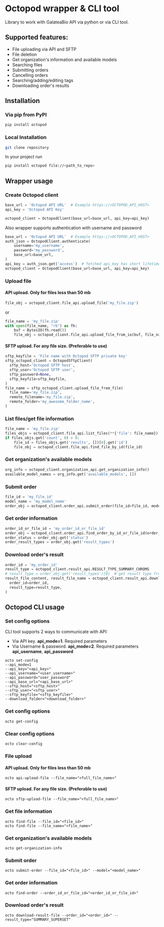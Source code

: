 # Octopod wrapper & CLI tool
Library to work with GalateaBio API via python or via CLI tool.

## Supported features:
* File uploading via API and SFTP
* File deletion
* Get organization's information and available models
* Searching files
* Submitting orders
* Cancelling orders
* Searching/adding/editing tags
* Downloading order's results


## Installation
### Via pip from PyPI
```sh
pip install octopod
```

### Local Installation
```sh
git clone repository
```
In your project run 
```sh
pip install octopod file://<path_to_repo>
```


## Wrapper usage
### Create Octopod client
```python
base_url = 'Octopod API URL'  # Example https://<OCTOPOD_API_HOST>
api_key = 'Octopod API Key'

octopod_client = OctopodClient(base_url=base_url, api_key=api_key)
```

Also wrapper supports authentication with username and password
```python
base_url = 'Octopod API URL'  # Example https://<OCTOPOD_API_HOST>
auth_json = OctopodClient.authenticate(
    username='my_username',
    password='my_password',
    base_url=base_url,
)
api_key = auth_json.get('access')  # fetched api_key has short lifetime!
octopod_client = OctopodClient(base_url=base_url, api_key=api_key)
```

### Upload file
#### API upload. Only for files less than 50 mb
```python
file_obj = octopod_client.file_api.upload_file('my_file.zip')
```
or
```python
file_name = 'my_file.zip'
with open(file_name, "rb") as fh:
    buf = BytesIO(fh.read())
    file_obj = octopod_client.file_api.upload_file_from_io(buf, file_name)
```
#### SFTP upload. For any file size. (Preferable to use)
```python
sftp_keyfile = 'File name with Octopod SFTP private key'
sftp_octopod_client = OctopodSftpClient(
  sftp_host='Octopod SFTP host',
  sftp_user='Octopod SFTP user',
  sftp_password=None,
  sftp_keyfile=sftp_keyfile,
)
file_name = sftp_octopod_client.upload_file_from_file(
  file_name='my_file.zip',
  remote_filename='my_file.zip',
  remote_folder='my_awesome_folder_name',
)
```

### List files/get file information
```python
file_name = 'my_file.zip'
files_objs = octopod_client.file_api.list_files(**{'file': file_name})
if files_objs.get('count', 0) > 0:
    file_id = files_objs.get('results', [])[0].get('id')
    file_obj = octopod_client.file_api.find_file_by_id(file_id)
```

### Get organization's available models
```python
org_info = octopod_client.organization_api.get_organization_info()
available_model_names = org_info.get('available_models', [])
```

### Submit order
```python
file_id = 'my_file_id'
model_name = 'my_model_name'
order_obj = octopod_client.order_api.submit_order(file_id=file_id, model_name=model_name)
```

### Get order information
```python
order_id_or_file_id = 'my_order_id_or_file_id'
order_obj = octopod_client.order_api.find_order_by_id_or_file_id(order_id_or_file_id)
order_status = order_obj.get('status')
order_result_types = order_obj.get('result_types')
```

### Download order's result
```python
order_id = 'my_order_id'
result_type = octopod_client.result_api.RESULT_TYPE_SUMMARY_CHROMS  
# result_type = order_obj.get('result_types')[0]  # get result type from order info
result_file_content, result_file_name = octopod_client.result_api.download_result_file(
  order_id=order_id, 
  result_type=result_type,
)
```


## Octopod CLI usage
### Set config options
CLI tool supports 2 ways to communicate with API:
* Via API key. **api_mode=1**. Required parameters
* Via Username & password. **api_mode=2**. Required parameters **api_username**, **api_password**
```shell
octo set-config 
--api_mode=1
--api_key="<api_key>"
--api_username="<user_username>"
--api_password="user_password" 
--api_base_url="<api_base_url>" 
--sftp_host="<sftp_host>" 
--sftp_user="<sftp_user>" 
--sftp_keyfile="<sftp_keyfile>" 
--download_folder="<download_folder>"
```

### Get config options
```shell
octo get-config
```

### Clear config options
```shell
octo clear-config
```

### File upload
#### API upload. Only for files less than 50 mb
```shell
octo api-upload-file --file_name="<full_file_name>"
```
#### SFTP upload. For any file size. (Preferable to use)
```shell
octo sftp-upload-file --file_name="<full_file_name>"
```

### Get file information
```shell
octo find-file --file_id="<file_id>"
octo find-file --file_name="<file_name>"
```

### Get organization's available models
```shell
octo get-organization-info
```

### Submit order
```shell
octo submit-order --file_id="<file_id>" --model="<model_name>"
```

### Get order information
```shell
octo find-order --order_id_or_file_id="<order_id_or_file_id>"
```

### Download order's result
```shell
octo download-result-file --order_id="<order_id>" --result_type="SUMMARY_SUPERSET"
```
